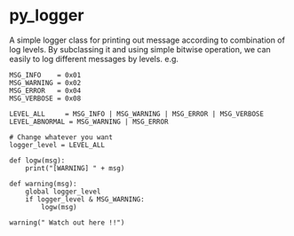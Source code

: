 # py_logger
A simple logger class for printing out message according to combination of log levels.
By subclassing it and using simple bitwise operation, we can easily to log different messages by levels. 
e.g.

```shellscript
MSG_INFO    = 0x01
MSG_WARNING = 0x02
MSG_ERROR   = 0x04
MSG_VERBOSE = 0x08

LEVEL_ALL     = MSG_INFO | MSG_WARNING | MSG_ERROR | MSG_VERBOSE
LEVEL_ABNORMAL = MSG_WARNING | MSG_ERROR

# Change whatever you want
logger_level = LEVEL_ALL

def logw(msg):
    print("[WARNING] " + msg)
    
def warning(msg):
    global logger_level
    if logger_level & MSG_WARNING:
        logw(msg)

warning(" Watch out here !!")
```
